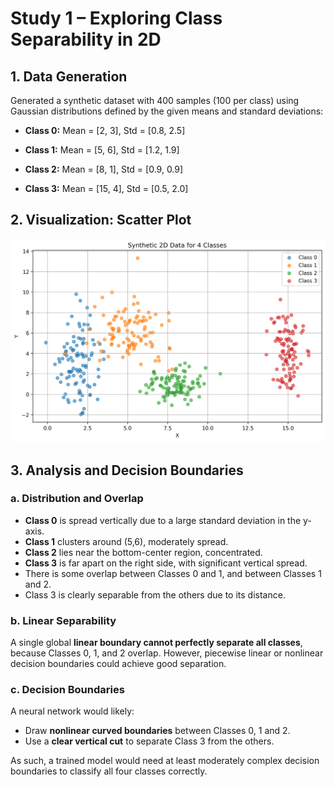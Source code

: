 # Study 1 – Exploring Class Separability in 2D

## 1. Data Generation

Generated a synthetic dataset with 400 samples (100 per class) using Gaussian distributions defined by the given means and standard deviations:


- **Class 0:** Mean = [2, 3], Std = [0.8, 2.5]  

- **Class 1:** Mean = [5, 6], Std = [1.2, 1.9]  

- **Class 2:** Mean = [8, 1], Std = [0.9, 0.9]  

- **Class 3:** Mean = [15, 4], Std = [0.5, 2.0]  


## 2. Visualization: Scatter Plot

![scatter](assets/scatter.png)

## 3. Analysis and Decision Boundaries

### a. Distribution and Overlap
- **Class 0** is spread vertically due to a large standard deviation in the y-axis.  
- **Class 1** clusters around (5,6), moderately spread.  
- **Class 2** lies near the bottom-center region, concentrated.
- **Class 3** is far apart on the right side, with significant vertical spread.  
- There is some overlap between Classes 0 and 1, and between Classes 1 and 2.  
- Class 3 is clearly separable from the others due to its distance.

### b. Linear Separability
A single global **linear boundary cannot perfectly separate all classes**, because Classes 0, 1, and 2 overlap. However, piecewise linear or nonlinear decision boundaries could achieve good separation.

### c. Decision Boundaries
A neural network would likely:
- Draw **nonlinear curved boundaries** between Classes 0, 1 and 2.  
- Use a **clear vertical cut** to separate Class 3 from the others.

As such, a trained model would need at least moderately complex decision boundaries to classify all four classes correctly.